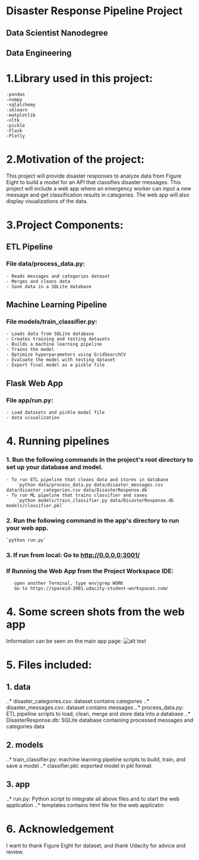 # Disaster Response Pipeline Project
## Data Scientist Nanodegree
## Data Engineering

# 1.Library used in this project:
    -pandas
    -numpy
    -sqlalchemy
    -sklearn
    -matplotlib
    -nltk
    -pickle
    -Flask
    -Plotly

# 2.Motivation of the project:
This project will provide disaster responses to analyze data from Figure Eight to build a model for an API that classifies disaster messages.
This project will include a web app where an emergency worker can input a new message and get classification results in categories. 
The web app will also display visualizations of the data.


# 3.Project Components:
 ## ETL Pipeline
 ### File data/process_data.py:
    - Reads messages and categories dataset
    - Merges and cleans data
    - Save data in a SQLite database

 ## Machine Learning Pipeline
 ### File models/train_classifier.py:
    - Loads data from SQLite database
    - Creates training and testing datasets
    - Builds a machine learning pipeline
    - Trains the model
    - Optimize hyperparameters using GridSearchCV
    - Evaluate the model with testing dataset
    - Export final model as a pickle file

 ## Flask Web App
 ### File app/run.py:
    - Load datasets and pickle model file
    - data visualization
# 4. Running pipelines 

### 1. Run the following commands in the project's root directory to set up your database and model.

    - To run ETL pipeline that cleans data and stores in database
        `python data/process_data.py data/disaster_messages.csv data/disaster_categories.csv data/DisasterResponse.db`
    - To run ML pipeline that trains classifier and saves
        `python models/train_classifier.py data/DisasterResponse.db models/classifier.pkl`

### 2. Run the following command in the app's directory to run your web app.
    `python run.py`

### 3. If run from local: Go to http://0.0.0.0:3001/
###    If Running the Web App from the Project Workspace IDE:
       open another Terminal, type env|grep WORK
       Go to https://spaceid-3001.udacity-student-workspaces.com/


# 4. Some screen shots from the web app

Information can be seen on the main app page: 
![alt text](https://https://github.com/gloopy49/DataScience/raw/master/src/common/images/icon48.png "Logo Title Text 1")

# 5. Files included:
## 1. data
..* disaster_categories.csv: dataset contains categories
..* disaster_messages.csv: dataset contains messages
..* process_data.py: ETL pipeline scripts to load, clean, merge and store data into a database
..* DisasterResponse.db: SQLite database containing processed messages and categories data
## 2. models
..* train_classifier.py: machine learning pipeline scripts to build, train, and save a model
..* classifier.pkl: exported model in pkl format
## 3. app
..* run.py: Python script to integrate all above files and to start the web application
..* templates contains html file for the web applicatin

   
# 6. Acknowledgement
I want to thank Figure Eight for dataset, and thank Udacity for advice and review.
